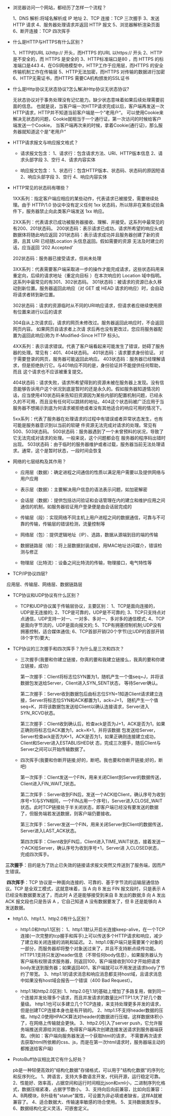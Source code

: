 - 浏览器访问一个网站，都经历了怎样一个流程？

  1、DNS 解析:将域名解析成 IP 地址
  2、TCP 连接：TCP 三次握手
  3、发送 HTTP 请求
  4、服务器处理请求并返回 HTTP 报文
  5、浏览器解析渲染页面
  6、断开连接：TCP 四次挥手

- 什么是HTTP与HTTPS有什么区别？

  1、HTTP的URL 以http:// 开头，而HTTPS 的URL 以https:// 开头
  2、HTTP是不安全的，而 HTTPS 是安全的
  3、HTTP标准端口是80 ，而 HTTPS 的标准端口是443
  4、在OSI网络模型中，HTTP工作于应用层，而HTTPS 的安全传输机制工作在传输层
  5、HTTP无法加密，而HTTPS 对传输的数据进行加密
  6、HTTP无需证书，而HTTPS 需要CA机构颁发的SSL证书

- 什么是Http协议无状态协议?怎么解决Http协议无状态协议?

  无状态协议对于事务处理没有记忆能力。缺少状态意味着如果后续处理需要前面的信息。
  也就是说，当客户端一次HTTP请求完成以后，客户端再发送一次HTTP请求，HTTP并不知道当前客户端是一个”老用户“。
  可以使用Cookie来解决无状态的问题，Cookie就相当于一个通行证，第一次访问的时候给客户端发送一个Cookie，
  当客户端再次来的时候，拿着Cookie(通行证)，那么服务器就知道这个是”老用户“

- HTTP请求报文与响应报文格式？

  - 请求报文包含： 
    1、请求行：包含请求方法、URI、HTTP版本信息 
    2、请求头部字段
    3、空行
    4、请求内容实体


  - 响应报文包含： 
    1、状态行：包含HTTP版本、状态码、状态码的原因短语 
    2、响应头部字段
    3、空行 
    4、响应内容实体


- HTTP常见的状态码有哪些？

  1XX系列：指定客户端应相应的某些动作，代表请求已被接受，需要继续处理。由于 HTTP/1.0 协议中没有定义任何
  1xx 状态码，所以除非在某些试验条件下，服务器禁止向此类客户端发送 1xx 响应。

  

  2XX系列：代表请求已成功被服务器接收、理解、并接受。这系列中最常见的有200、201状态码。
  200状态码：表示请求已成功，请求所希望的响应头或数据体将随此响应返回
  201状态码：表示请求成功并且服务器创建了新的资源，且其 URI 已经随Location 头信息返回。假如需要的资源
  无法及时建立的话，应当返回 ‘202 Accepted’

  202状态码：服务器已接受请求，但尚未处理

  

  3XX系列：代表需要客户端采取进一步的操作才能完成请求，这些状态码用来重定向，后续的请求地址（重定向目标
  ）在本次响应的 Location 域中指明。这系列中最常见的有301、302状态码。
  301状态码：被请求的资源已永久移动到新位置。服务器返回此响应（对 GET 或 HEAD 请求的响应）时，会自动
  将请求者转到新位置。

  302状态码：请求的资源临时从不同的URI响应请求，但请求者应继续使用原有位置来进行以后的请求

  304自从上次请求后，请求的网页未修改过。服务器返回此响应时，不会返回网页内容。 如果网页自请求者上次请
  求后再也没有更改过，您应将服务器配置为返回此响应(称为 If-Modified-Since HTTP 标头)。

  

  4XX系列：表示请求错误。代表了客户端看起来可能发生了错误，妨碍了服务器的处理。常见有：401、404状态码。
  401状态码：请求要求身份验证。 对于需要登录的网页，服务器可能返回此响应。
  403状态码：服务器已经理解请求，但是拒绝执行它。与401响应不同的是，身份验证并不能提供任何帮助，而且
  这个请求也不应该被重复提交。

  404状态码：请求失败，请求所希望得到的资源未被在服务器上发现。没有信息能够告诉用户这个状况到底是暂时的还是永久的。假如服务器知道情况的话，应当使用410状态码来告知旧资源因为某些内部的配置机制问题，已经永久的不可用，而且没有任何可以跳转的地址。404这个状态码被广泛应用于当服务器不想揭示到底为何请求被拒绝或者没有其他适合的响应可用的情况下。

  

  5xx系列：代表了服务器在处理请求的过程中有错误或者异常状态发生，也有可能是服务器意识到以当前的软硬
  件资源无法完成对请求的处理。常见有500、503状态码。
  500状态码：服务器遇到了一个未曾预料的状况，导致了它无法完成对请求的处理。一般来说，这个问题都会在
  服务器的程序码出错时出现。
  503状态码：由于临时的服务器维护或者过载，服务器当前无法处理请求。通常，这个是暂时状态，一段时间会恢复

- 网络的七层结构及其作用？

  - 应用层（数据）：确定进程之间通信的性质以满足用户需要以及提供网络与用户应用

  - 表示层（数据）：主要解决用户信息的语法表示问题，如加密解密

  - 会话层（数据）：提供包括访问验证和会话管理在内的建立和维护应用之间通信的机制，如服务器验证用户登录便是由会话层完成的

  - 传输层（段）：实现网络不同主机上用户进程之间的数据通信，可靠与不可靠的传输，传输层的错误检测，流量控制等

  - 网络层（包）：提供逻辑地址（IP）、选路，数据从源端到目的端的传输

  - 数据链路层（帧）：将上层数据封装成帧，用MAC地址访问媒介，错误检测与修正

  - 物理层（比特流）：设备之间比特流的传输，物理接口，电气特性等


- TCP/IP协议四层?

​		应用层、传输层、网络层、数据链路层

- TCP协议和UDP协议有什么区别？

  - TCP和UDP协议属于传输层协议，主要区别：
    1、TCP是面向连接的，UDP是无连接的;
    2、TCP是可靠的，UDP是不可靠的;
    3、TCP只支持点对点通信，UDP支持一对一、一对多、多对一、多对多的通信模式;
    4、TCP是面向字节流的，UDP是面向报文的;
    5、TCP有拥塞控制机制;UDP没有拥塞控制，适合媒体通信;
    6、TCP首部开销(20个字节)比UDP的首部开销(8个字节)要大;

- TCP协议的三次握手和四次挥手？为什么是三次和四次？

  - 三次握手(我要和你建立链接，你真的要和我建立链接么，我真的要和你建立链接，成功)
    
    第一次握手：Client将标志位SYN置为1，随机产生一个值seq=J，并将该数据包发送给Server，Client进入SYN_SENT状态，
    等待Server确认。
    
    第二次握手：Server收到数据包后由标志位SYN=1知道Client请求建立连接，Server将标志位SYN和ACK都置为1，ack=J+1，
    随机产生一个值seq=K，并将该数据包发送给Client以确认连接请求，Server进入SYN_RCVD状态。
    
    第三次握手：Client收到确认后，检查ack是否为J+1，ACK是否为1，如果正确则将标志位ACK置为1，ack=K+1，并将该数据
    包发送给Server，Server检查ack是否为K+1，ACK是否为1，如果正确则连接建立成功，Client和Server进入ESTABLISHED状
    态，完成三次握手，随后Client与Server之间可以开始传输数据了。
    
    
    
  - 四次挥手(我要和你断开链接;好的，断吧。我也要和你断开链接;好的，断吧)
    
      第一次挥手：Client发送一个FIN，用来关闭Client到Server的数据传送，Client进入FIN_WAIT_1状态。 
      
      第二次挥手：Server收到FIN后，发送一个ACK给Client，确认序号为收到序号+1(与SYN相同，一个FIN占用一个序号)，Server进入CLOSE_WAIT状态。此时TCP链接处于半关闭状态，即客户端已经没有要发送的数据了，但服务端若发送数据，则客户端仍要接收。 
      
      第三次挥手：Server发送一个FIN，用来关闭Server到Client的数据传送，Server进入LAST_ACK状态。 
      
      第四次挥手：Client收到FIN后，Client进入TIME_WAIT状态，接着发送一个ACK给Server，确认序号为收到序号+1，Server进
      入CLOSED状态，完成四次挥手。



​	**三次握手**：目的是为了防止已失效的链接请求报文突然又传送到了服务端，因而产生错误。

​	**四次挥手**：TCP 协议是一种面向连接的、可靠的、基于字节流的运输层通信协议。TCP 是全双工模式，这就意味着，当 A 向 B 发出 FIN 报文段时，只是表示 A 已经没有数据要发送了，而此时 A 还是能够接受到来自 B 发出的数据;B 向 A 发出 ACK 报文段也只是告诉 A ，它自己知道 A 没有数据要发了，但 B 还是能够向 A 发送数据。

- http1.0、http1.1、http2.0有什么区别？

  - http1.0和http1.1区别：
    	1、http1.1默认开启长连接keep-alive，在一个TCP连接(一次完整的tcp握手和挥手)上可以传送多个HTTP请求和响应，减少了建立和关闭连接的消耗和延迟。
    	2、http1.0客户端只是需要某个对象的一部分，而服务器却将整个对象送过来了，并且不支持断点续传功能。HTTP1.1支持只发送header信息（不带任何body信息），如果服务器认为客户端有权限请求服务器，则返回100，客户端接收到100才开始把请求body发送到服务器；如果返回401，客户端就可以不用发送请求body了节约了带宽。
    	3、http1.1的请求消息和响应消息都支持host域，且请求消息中如果没有host域会报告一个错误（400 Bad Request）。

  - http1.1和http2.0区别:
    1、http2.0在1.1的基础上增加了多路复用，做到同一个连接并发处理多个请求，而且并发请求的数量比HTTP1.1大了好几个数量级。
    http1.1也可以多建立几个TCP连接，来支持处理更多并发的请求，但是创建TCP连接本身也是有开销的。
    2、http1.1不支持header数据的压缩，http2.0使用HPACK算法对header的数据进行压缩，这样数据体积小了，在网络上传输就会更快。
    3、http2.0引入了server push，它允许服务端推送资源给浏览器，免得客户端再次创建连接发送请求到服务器端获取。(例如：客户端向服务器发送一个获取html的请求，
    不需要再次请求去获取html所依赖的css、js，而是在第一次html请求时，服务器端主动的都推送给客户端)

- ProtoBuff协议相比其它有什么好处？

    pb是一种轻便高效的"结构化数据"存储格式，可以用于"结构化数据"的序列化和反序列化。
    		1、跨语言，支持大多数语言开发，代码开源，运行稳定可靠。
    		2、性能好、效率高，占据空间和运行时间相比json和xml小，二进制序列化格式，数据压缩紧凑，占据字节数小。
    		3、支持向后向前兼容，比如向后兼容：A、B两模块，B升级有"statue"属性，可设置为非必填或者缺省，这样A就被兼容了。
    		4、适合数据大、传输速率敏感的场合使用。
    		5、支持数据类型多。
    		6、数据结构化定义灵活，可嵌套定义。
